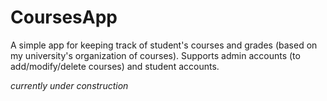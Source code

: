 # CoursesApp

A simple app for keeping track of student's courses and grades (based on my university's organization of courses). Supports admin accounts (to add/modify/delete courses) and student accounts.

<em> currently under construction </em>

